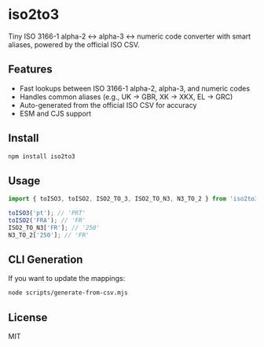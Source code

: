 # iso2to3

Tiny ISO 3166-1 alpha-2 ↔ alpha-3 ↔ numeric code converter with smart aliases, powered by the official ISO CSV.

## Features
- Fast lookups between ISO 3166-1 alpha-2, alpha-3, and numeric codes
- Handles common aliases (e.g., UK → GBR, XK → XKX, EL → GRC)
- Auto-generated from the official ISO CSV for accuracy
- ESM and CJS support

## Install
```sh
npm install iso2to3
```

## Usage
```js
import { toISO3, toISO2, ISO2_TO_3, ISO2_TO_N3, N3_TO_2 } from 'iso2to3';

toISO3('pt'); // 'PRT'
toISO2('FRA'); // 'FR'
ISO2_TO_N3['FR']; // '250'
N3_TO_2['250']; // 'FR'
```

## CLI Generation
If you want to update the mappings:
```sh
node scripts/generate-from-csv.mjs
```

## License
MIT
